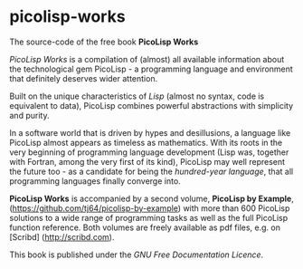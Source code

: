 picolisp-works
==============

The source-code of the free book **PicoLisp Works**

*PicoLisp Works* is a compilation of (almost) all available information
about the technological gem PicoLisp - a programming language and
environment that definitely deserves wider attention.

Built on the unique characteristics of *Lisp* (almost no syntax, code is
equivalent to data), PicoLisp combines powerful abstractions with
simplicity and purity.

In a software world that is driven by hypes and desillusions, a
language like PicoLisp almost appears as timeless as mathematics. With
its roots in the very beginning of programming language development
(Lisp was, together with Fortran, among the very first of its kind),
PicoLisp may well represent the future too - as a candidate for being
the *hundred-year language*, that all programming languages finally
converge into. 

**PicoLisp Works** is accompanied by a second volume, **PicoLisp by
Example**, (https://github.com/tj64/picolisp-by-example) with more than
600 PicoLisp solutions to a wide range of programming tasks as well as
the full PicoLisp function reference. Both volumes are freely
available as pdf files, e.g. on [Scribd] (http://scribd.com).

This book is published under the *GNU Free Documentation Licence*.

